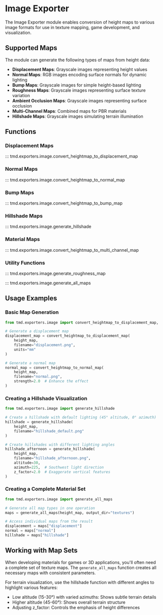 # Image Exporter

The Image Exporter module enables conversion of height maps to various image formats for use in texture mapping, game development, and visualization.

## Supported Maps

The module can generate the following types of maps from height data:

- **Displacement Maps**: Grayscale images representing height values
- **Normal Maps**: RGB images encoding surface normals for dynamic lighting
- **Bump Maps**: Grayscale images for simple height-based lighting
- **Roughness Maps**: Grayscale images representing surface texture variation
- **Ambient Occlusion Maps**: Grayscale images representing surface occlusion
- **Multi-Channel Maps**: Combined maps for PBR materials
- **Hillshade Maps**: Grayscale images simulating terrain illumination

## Functions

### Displacement Maps

::: tmd.exporters.image.convert_heightmap_to_displacement_map

### Normal Maps

::: tmd.exporters.image.convert_heightmap_to_normal_map

### Bump Maps

::: tmd.exporters.image.convert_heightmap_to_bump_map

### Hillshade Maps

::: tmd.exporters.image.generate_hillshade

### Material Maps

::: tmd.exporters.image.convert_heightmap_to_multi_channel_map

### Utility Functions

::: tmd.exporters.image.generate_roughness_map

::: tmd.exporters.image.generate_all_maps

## Usage Examples

### Basic Map Generation

```python
from tmd.exporters.image import convert_heightmap_to_displacement_map, convert_heightmap_to_normal_map

# Generate a displacement map
displacement_map = convert_heightmap_to_displacement_map(
    height_map,
    filename="displacement.png",
    units="mm"
)

# Generate a normal map
normal_map = convert_heightmap_to_normal_map(
    height_map,
    filename="normal.png",
    strength=2.0  # Enhance the effect
)
```

### Creating a Hillshade Visualization

```python
from tmd.exporters.image import generate_hillshade

# Create a hillshade with default lighting (45° altitude, 0° azimuth)
hillshade = generate_hillshade(
    height_map,
    filename="hillshade_default.png"
)

# Create hillshades with different lighting angles
hillshade_afternoon = generate_hillshade(
    height_map,
    filename="hillshade_afternoon.png",
    altitude=30,
    azimuth=225,  # Southwest light direction
    z_factor=2.0  # Exaggerate vertical features
)
```

### Creating a Complete Material Set

```python
from tmd.exporters.image import generate_all_maps

# Generate all map types in one operation
maps = generate_all_maps(height_map, output_dir="textures")

# Access individual maps from the result
displacement = maps["displacement"]
normal = maps["normal"]
hillshade = maps["hillshade"]
```

## Working with Map Sets

When developing materials for games or 3D applications, you'll often need a complete set of texture maps. The `generate_all_maps` function creates all necessary maps with consistent parameters.

For terrain visualization, use the hillshade function with different angles to highlight various features:
- Low altitude (15-30°) with varied azimuths: Shows subtle terrain details
- Higher altitude (45-60°): Shows overall terrain structure
- Adjusting z_factor: Controls the emphasis of height differences
